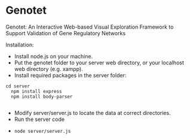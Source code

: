 Genotet
=======

Genotet: An Interactive Web-based Visual Exploration Framework to Support Validation of Gene Regulatory Networks


Installation:

- Install node.js on your machine.
- Put the genotet folder to your server web directory, or your localhost web directory (e.g. xampp).
- Install required packages in the server folder:
<pre><code>cd server
  npm install express
  npm install body-parser
  </code></pre>
- Modify server/server.js to locate the data at correct directories.
- Run the server code
- <pre><code>node server/server.js</code></pre>
